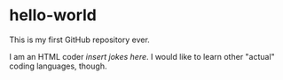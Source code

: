 # hello-world
This is my first GitHub repository ever.

I am an HTML coder *insert jokes here*.
I would like to learn other "actual" coding languages, though.
